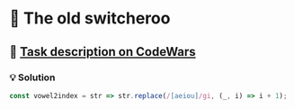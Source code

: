 # 📝 The old switcheroo

## 🔗 [Task description on CodeWars](https://www.codewars.com/kata/55d410c492e6ed767000004f)

### 💡 Solution

```javascript
const vowel2index = str => str.replace(/[aeiou]/gi, (_, i) => i + 1);
```
